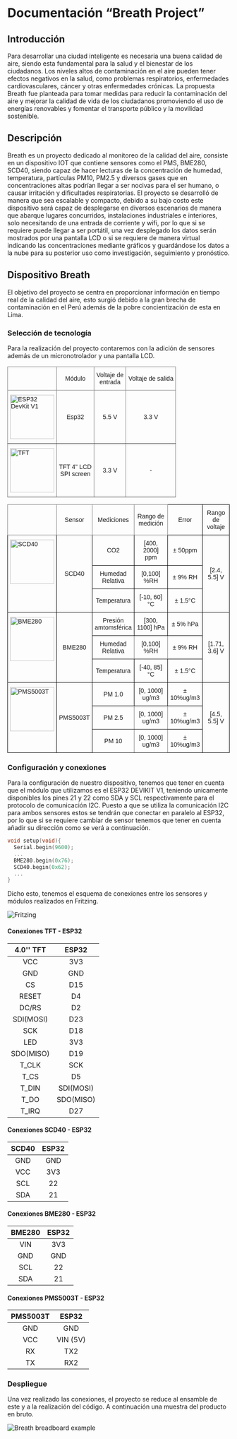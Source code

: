 # Documentación “Breath Project”
## Introducción
Para desarrollar una ciudad inteligente es necesaria una buena calidad de aire, siendo esta fundamental para la salud y el bienestar de los ciudadanos. Los niveles altos de contaminación en el aire pueden tener efectos negativos en la salud, como problemas respiratorios, enfermedades cardiovasculares, cáncer y otras enfermedades crónicas. La propuesta Breath fue planteada para tomar medidas para reducir la contaminación del aire y mejorar la calidad de vida de los ciudadanos promoviendo el uso de energías renovables y fomentar el transporte público y la movilidad sostenible.
## Descripción
Breath es un proyecto dedicado al monitoreo de la calidad del aire, consiste en un dispositivo IOT que contiene sensores como el PMS, BME280, SCD40,  siendo capaz de hacer lecturas de la concentración de humedad, temperatura, partículas PM10, PM2.5 y diversos gases que en concentraciones altas podrían llegar a ser nocivas para el ser humano, o causar irritación y dificultades respiratorias. El proyecto se desarrolló de manera que sea escalable y compacto, debido a su bajo costo este dispositivo será capaz de desplegarse en diversos escenarios de manera que abarque lugares concurridos, instalaciones industriales e interiores, solo necesitando de una entrada de corriente y wifi, por lo que si se requiere puede llegar a ser portátil, una vez desplegado los datos serán mostrados por una pantalla LCD o si se requiere de manera virtual indicando las concentraciones mediante gráficos y guardándose los datos a la nube para su posterior uso como investigación, seguimiento y pronóstico.

## Dispositivo Breath
El objetivo del proyecto se centra en proporcionar información en tiempo real de la calidad del aire, esto surgió debido a la gran brecha de contaminación en el Perú además de la pobre concientización de esta en Lima.

### Selección de tecnología
Para la realización del proyecto contaremos con la adición de sensores además de un micronotrolador y una pantalla LCD.


<!-- TABLES -->

<style type="text/css">
.tg  {border-collapse:collapse;border-spacing:0;}
.tg td{border-color:black;border-style:solid;border-width:1px;font-family:Arial, sans-serif;font-size:14px;
  overflow:hidden;padding:10px 5px;word-break:normal;}
.tg th{border-color:black;border-style:solid;border-width:1px;font-family:Arial, sans-serif;font-size:14px;
  font-weight:normal;overflow:hidden;padding:10px 5px;word-break:normal;}
.tg .tg-9wq8{border-color:inherit;text-align:center;vertical-align:middle}
.tg .tg-0pky{border-color:inherit;text-align:left;vertical-align:top}
</style>
<table class="tg">
<thead>
  <tr>
    <th class="tg-0pky"></th>
    <th class="tg-9wq8">Módulo</th>
    <th class="tg-9wq8">Voltaje de<br>entrada</th>
    <th class="tg-9wq8">Voltaje de salida</th>
  </tr>
</thead>
<tbody>
  <tr>
    <td class="tg-0pky"><img src="https://grobotronics.com/images/detailed/123/esp32-4-1_grobo.jpg" alt="ESP32 DevKit V1" width="100" height="100"></td>
    <td class="tg-9wq8">Esp32</td>
    <td class="tg-9wq8">5.5 V</td>
    <td class="tg-9wq8">3.3 V</td>
  </tr>
  <tr>
    <td class="tg-0pky"><img src="https://robu.in/wp-content/uploads/2018/02/robu-1-29.jpg" alt="TFT" width="100" height="100"></td>
    <td class="tg-9wq8">TFT 4" LCD<br>SPI screen</td>
    <td class="tg-9wq8">3.3 V</td>
    <td class="tg-9wq8">-</td>
  </tr>
</tbody>
</table>

<style type="text/css">
.tg  {border-collapse:collapse;border-spacing:0;}
.tg td{border-color:black;border-style:solid;border-width:1px;font-family:Arial, sans-serif;font-size:14px;
  overflow:hidden;padding:10px 5px;word-break:normal;}
.tg th{border-color:black;border-style:solid;border-width:1px;font-family:Arial, sans-serif;font-size:14px;
  font-weight:normal;overflow:hidden;padding:10px 5px;word-break:normal;}
.tg .tg-9wq8{border-color:inherit;text-align:center;vertical-align:middle}
.tg .tg-0pky{border-color:inherit;text-align:left;vertical-align:top}
.tg .tg-nrix{text-align:center;vertical-align:middle}
.tg .tg-0lax{text-align:left;vertical-align:top}
</style>
<table class="tg">
<thead>
  <tr>
    <th class="tg-0pky" colspan="2"></th>
    <th class="tg-9wq8">Sensor</th>
    <th class="tg-9wq8">Mediciones</th>
    <th class="tg-9wq8">Rango de medición</th>
    <th class="tg-nrix">Error</th>
    <th class="tg-nrix">Rango de voltaje</th>
  </tr>
</thead>
<tbody>
  <tr>
    <td class="tg-0lax" colspan="2" rowspan="3"><img src="https://ae01.alicdn.com/kf/S132ff2b5995b4bb89f2f9c61cbb32e29I/SCD40-M-dulo-de-sensor-de-gas-detecta-CO2-di-xido-de-carbono-temperatura-y-humedad.jpg" alt="SCD40" width="100" height="100"></td>
    <td class="tg-nrix" rowspan="3">SCD40</td>
    <td class="tg-nrix">CO2</td>
    <td class="tg-nrix">[400, 2000] ppm</td>
    <td class="tg-nrix">± 50ppm</td>
    <td class="tg-nrix" rowspan="3">[2.4, 5.5] V</td>
  </tr>
  <tr>
    <td class="tg-nrix">Humedad<br>Relativa</td>
    <td class="tg-nrix">[0,100] %RH</td>
    <td class="tg-nrix">± 9% RH</td>
  </tr>
  <tr>
    <td class="tg-nrix">Temperatura</td>
    <td class="tg-nrix">[-10, 60]°C</td>
    <td class="tg-nrix">± 1.5°C</td>
  </tr>
  <tr>
    <td class="tg-0lax" colspan="2" rowspan="3"><img src="https://cdn.shopify.com/s/files/1/1509/1638/products/gy-bme280-barometrischer-sensor-fur-temperatur-luftfeuchtigkeit-und-luftdruck-438688_1024x.jpg?v=1679398687" alt="BME280" width="100" height="100"></td>
    <td class="tg-nrix" rowspan="3">BME280</td>
    <td class="tg-nrix">Presión<br>amtomsférica</td>
    <td class="tg-nrix">[300, 1100] hPa</td>
    <td class="tg-nrix">± 5% hPa</td>
    <td class="tg-nrix" rowspan="3">[1.71, 3.6] V</td>
  </tr>
  <tr>
    <td class="tg-9wq8">Humedad<br>Relativa</td>
    <td class="tg-9wq8">[0,100] %RH</td>
    <td class="tg-nrix">± 9% RH</td>
  </tr>
  <tr>
    <td class="tg-nrix">Temperatura</td>
    <td class="tg-nrix">[-40, 85]°C</td>
    <td class="tg-nrix">± 1.5°C</td>
  </tr>
  <tr>
    <td class="tg-0lax" colspan="2" rowspan="3"><img src="https://i5.walmartimages.com/asr/6ca0b606-5bca-45f2-a54a-bc1ccfa822b8.e011f45c7903ece3f99dfa569b178d53.jpeg" alt="PMS5003T" width="100" height="100"></td>
    <td class="tg-nrix" rowspan="3">PMS5003T</td>
    <td class="tg-nrix">PM 1.0</td>
    <td class="tg-nrix">[0, 1000] ug/m3</td>
    <td class="tg-nrix">± 10%ug/m3</td>
    <td class="tg-nrix" rowspan="3">[4.5, 5.5] V</td>
  </tr>
  <tr>
    <td class="tg-9wq8">PM 2.5</td>
    <td class="tg-9wq8">[0, 1000] ug/m3</td>
    <td class="tg-nrix">± 10%ug/m3</td>
  </tr>
  <tr>
    <td class="tg-9wq8">PM 10</td>
    <td class="tg-9wq8">[0, 1000] ug/m3</td>
    <td class="tg-nrix">± 10%ug/m3</td>
  </tr>
</tbody>
</table>

### Configuración y conexiones 
Para la configuración de nuestro dispositivo, tenemos que tener en cuenta que el módulo que utilizamos es el ESP32 DEVIKIT V1, teniendo unicamente disponibles los pines 21 y 22 como SDA y SCL respectivamente para el protocolo de comunicación I2C.
Puesto a que se utiliza la comunicación I2C para ambos sensores estos se tendrán que conectar en paralelo al ESP32, por lo que si se requiere cambiar de sensor tenemos que tener en cuenta añadir su dirección como se verá a continuación.  


```c
void setup(void){
  Serial.begin(9600);
  ...
  BME280.begin(0x76); 
  SCD40.begin(0x62);
  ...
}
```
Dicho esto, tenemos el esquema de conexiones entre los sensores y módulos realizados en Fritzing.

![Fritzing](./Fritzingconnections.jpeg "Conexiones Fritzing")

#### Conexiones TFT - ESP32
|       4.0'' TFT     	  |   ESP32   	|
|:----------------------:	|:---------:	|
|           VCC          	|    3V3    	|
|           GND          	|    GND    	|
|           CS           	|    D15    	|
|          RESET         	|     D4    	|
|          DC/RS         	|     D2    	|
|        SDI(MOSI)       	|    D23    	|
|           SCK          	|    D18    	|
|           LED          	|    3V3    	|
|        SDO(MISO)       	|    D19    	|
|          T_CLK         	|    SCK    	|
|          T_CS          	|     D5    	|
|          T_DIN         	| SDI(MOSI) 	|
|          T_DO          	| SDO(MISO) 	|
|          T_IRQ         	|    D27    	|

#### Conexiones SCD40 - ESP32
| SCD40 	| ESP32 	|
|:-----:	|:-----:	|
|  GND  	|  GND  	|
|  VCC  	|  3V3  	|
|  SCL  	|   22  	|
|  SDA  	|   21  	|

#### Conexiones BME280 - ESP32
| BME280 	| ESP32 	|
|:------:	|:-----:	|
|   VIN  	|  3V3  	|
|   GND  	|  GND  	|
|   SCL  	|   22  	|
|   SDA  	|   21  	|

#### Conexiones PMS5003T - ESP32
| PMS5003T 	|  ESP32  	|
|:--------:	|:-------:	|
|    GND   	|   GND   	|
|    VCC   	| VIN (5V) 	|
|    RX    	|   TX2   	|
|    TX    	|   RX2   	|

### Despliegue
Una vez realizado las conexiones, el proyecto se reduce al ensamble de este y a la realización del código. A continuación una muestra del producto en bruto.

![Breath breadboard example](./muestrabreathbruto.jpg "Breadboard example")


